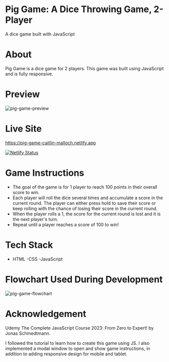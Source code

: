 # Pig Game: A Dice Throwing Game, 2-Player

A dice game built with JavaScript

# About

Pig Game is a dice game for 2 players. This game was built using JavaScript and is fully responsive.

# Preview

![pig-game-preview](https://user-images.githubusercontent.com/96154629/201417111-9811822b-15aa-4f02-9be7-df5e0bd1603d.png)

# Live Site

https://pig-game-caitlin-malloch.netlify.app

[![Netlify Status](https://api.netlify.com/api/v1/badges/42d351a6-e685-4b1c-83da-0b72ee55f446/deploy-status)](https://app.netlify.com/sites/pig-game-caitlin-malloch/deploys)

# Game Instructions

- The goal of the game is for 1 player to reach 100 points in their overall score to win.
- Each player will roll the dice several times and accumulate a score in the current round. The player can either press hold to save their score or keep rolling with the chance of losing their score in the current round.
- When the player rolls a 1, the score for the current round is lost and it is the next player's turn.
- Repeat until a player reaches a score of 100 to win!

# Tech Stack

- HTML
  -CSS
  -JavaScript

# Flowchart Used During Development

![pig-game-flowchart](https://user-images.githubusercontent.com/96154629/201418060-568b06fa-6dfa-4885-aac0-bd3df2e4fa6f.png)

# Acknowledgement

Udemy The Complete JavaScript Course 2023: From Zero to Expert! by Jonas Schmedtmann.

I followed the tutorial to learn how to create this game using JS. I also implemented a modal window to open and show game instructions, in addition to adding responsive design for mobile and tablet.
